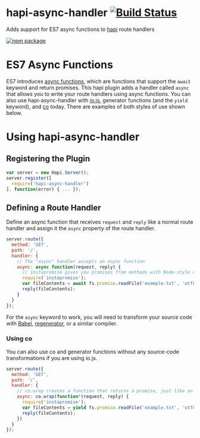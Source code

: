 # hapi-async-handler [![Build Status](https://travis-ci.org/ide/hapi-async-handler.svg?branch=master)](https://travis-ci.org/ide/hapi-async-handler)
Adds support for ES7 async functions to [hapi](http://hapijs.com/) route handlers

[![npm package](https://nodei.co/npm/hapi-async-handler.png?downloads=true&downloadRank=true&stars=true)](https://nodei.co/npm/hapi-async-handler/)

# ES7 Async Functions

ES7 introduces [async functions](https://github.com/lukehoban/ecmascript-asyncawait), which are functions that support the `await` keyword and return promises. This hapi plugin adds a handler called `async` that allows you to write your route handlers using async functions. You can also use hapi-async-handler with [io.js](https://iojs.org/), generator functions (and the `yield` keyword), and [co](https://github.com/tj/co) today. There are examples of both styles of use shown below.

# Using hapi-async-handler

## Registering the Plugin

```javascript
var server = new Hapi.Server();
server.register([
  require('hapi-async-handler')
], function(error) { ... });
```

## Defining a Route Handler

Define an async function that receives `request` and `reply` like a normal route handler and assign it the `async` property of the route handler.

```javascript
server.route({
  method: 'GET',
  path: '/',
  handler: {
    // The "async" handler accepts an async function
    async: async function(request, reply) {
      // instapromise gives you promises from methods with Node-style callbacks
      require('instapromise');
      var fileContents = await fs.promise.readFile('example.txt', 'utf8');
      reply(fileContents);
    }
  }
});
```

For the `async` keyword to work, you will need to transform your source code with [Babel](https://babeljs.io/docs/usage/experimental/), [regenerator](https://facebook.github.io/regenerator/), or a similar compiler.

### Using co

You can also use co and generator functions without any source-code transformations if you are using io.js.

```javascript
server.route({
  method: 'GET',
  path: '/',
  handler: {
    // co.wrap creates a function that returns a promise, just like an async function
    async: co.wrap(function*(request, reply) {
      require('instapromise');
      var fileContents = yield fs.promise.readFile('example.txt', 'utf8');
      reply(fileContents);
    })
  }
});
```
